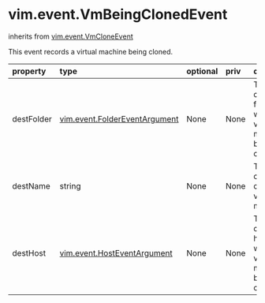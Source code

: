 vim.event.VmBeingClonedEvent
============================
inherits from [vim.event.VmCloneEvent](docs/vim.event.VmCloneEvent.md)


This event records a virtual machine being cloned.

| property | type | optional | priv | desc |
|:---------|:-----|:---------|:-----|:-----|
| destFolder | [vim.event.FolderEventArgument](vim.event.FolderEventArgument.md "vim.event.FolderEventArgument") | None | None | The destination folder to which the virtual machine is being cloned. |
| destName | string | None | None | The name of the destination virtual machine. |
| destHost | [vim.event.HostEventArgument](vim.event.HostEventArgument.md "vim.event.HostEventArgument") | None | None | The destination host to which the virtual machine is being cloned. |


